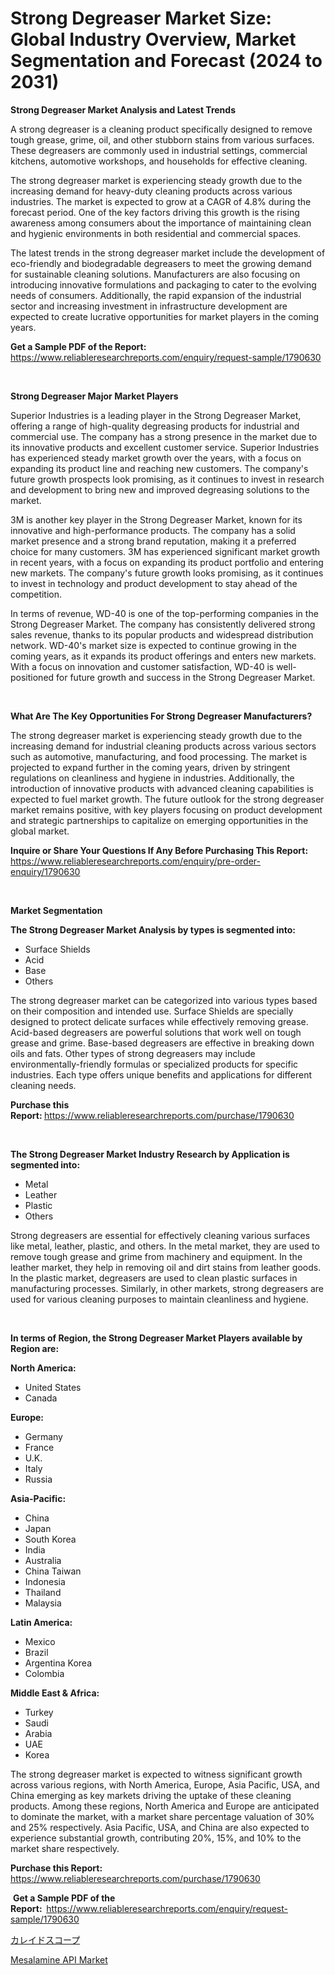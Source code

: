 <p><h1>Strong Degreaser Market Size: Global Industry Overview, Market Segmentation and Forecast (2024 to 2031)</h1></p><p><strong>Strong Degreaser Market Analysis and Latest Trends</strong></p>
<p><p>A strong degreaser is a cleaning product specifically designed to remove tough grease, grime, oil, and other stubborn stains from various surfaces. These degreasers are commonly used in industrial settings, commercial kitchens, automotive workshops, and households for effective cleaning.</p><p>The strong degreaser market is experiencing steady growth due to the increasing demand for heavy-duty cleaning products across various industries. The market is expected to grow at a CAGR of 4.8% during the forecast period. One of the key factors driving this growth is the rising awareness among consumers about the importance of maintaining clean and hygienic environments in both residential and commercial spaces.</p><p>The latest trends in the strong degreaser market include the development of eco-friendly and biodegradable degreasers to meet the growing demand for sustainable cleaning solutions. Manufacturers are also focusing on introducing innovative formulations and packaging to cater to the evolving needs of consumers. Additionally, the rapid expansion of the industrial sector and increasing investment in infrastructure development are expected to create lucrative opportunities for market players in the coming years.</p></p>
<p><strong>Get a Sample PDF of the Report:&nbsp;</strong> <a href="https://www.reliableresearchreports.com/enquiry/request-sample/1790630">https://www.reliableresearchreports.com/enquiry/request-sample/1790630</a></p>
<p>&nbsp;</p>
<p><strong>Strong Degreaser Major Market Players</strong></p>
<p><p>Superior Industries is a leading player in the Strong Degreaser Market, offering a range of high-quality degreasing products for industrial and commercial use. The company has a strong presence in the market due to its innovative products and excellent customer service. Superior Industries has experienced steady market growth over the years, with a focus on expanding its product line and reaching new customers. The company's future growth prospects look promising, as it continues to invest in research and development to bring new and improved degreasing solutions to the market.</p><p>3M is another key player in the Strong Degreaser Market, known for its innovative and high-performance products. The company has a solid market presence and a strong brand reputation, making it a preferred choice for many customers. 3M has experienced significant market growth in recent years, with a focus on expanding its product portfolio and entering new markets. The company's future growth looks promising, as it continues to invest in technology and product development to stay ahead of the competition.</p><p>In terms of revenue, WD-40 is one of the top-performing companies in the Strong Degreaser Market. The company has consistently delivered strong sales revenue, thanks to its popular products and widespread distribution network. WD-40's market size is expected to continue growing in the coming years, as it expands its product offerings and enters new markets. With a focus on innovation and customer satisfaction, WD-40 is well-positioned for future growth and success in the Strong Degreaser Market.</p></p>
<p>&nbsp;</p>
<p><strong>What Are The Key Opportunities For Strong Degreaser Manufacturers?</strong></p>
<p><p>The strong degreaser market is experiencing steady growth due to the increasing demand for industrial cleaning products across various sectors such as automotive, manufacturing, and food processing. The market is projected to expand further in the coming years, driven by stringent regulations on cleanliness and hygiene in industries. Additionally, the introduction of innovative products with advanced cleaning capabilities is expected to fuel market growth. The future outlook for the strong degreaser market remains positive, with key players focusing on product development and strategic partnerships to capitalize on emerging opportunities in the global market.</p></p>
<p><strong>Inquire or Share Your Questions If Any Before Purchasing This Report:</strong> <a href="https://www.reliableresearchreports.com/enquiry/pre-order-enquiry/1790630">https://www.reliableresearchreports.com/enquiry/pre-order-enquiry/1790630</a></p>
<p>&nbsp;</p>
<p><strong>Market Segmentation</strong></p>
<p><strong>The Strong Degreaser Market Analysis by types is segmented into:</strong></p>
<p><ul><li>Surface Shields</li><li>Acid</li><li>Base</li><li>Others</li></ul></p>
<p><p>The strong degreaser market can be categorized into various types based on their composition and intended use. Surface Shields are specially designed to protect delicate surfaces while effectively removing grease. Acid-based degreasers are powerful solutions that work well on tough grease and grime. Base-based degreasers are effective in breaking down oils and fats. Other types of strong degreasers may include environmentally-friendly formulas or specialized products for specific industries. Each type offers unique benefits and applications for different cleaning needs.</p></p>
<p><strong>Purchase this Report:&nbsp;</strong><a href="https://www.reliableresearchreports.com/purchase/1790630">https://www.reliableresearchreports.com/purchase/1790630</a></p>
<p>&nbsp;</p>
<p><strong>The Strong Degreaser Market Industry Research by Application is segmented into:</strong></p>
<p><ul><li>Metal</li><li>Leather</li><li>Plastic</li><li>Others</li></ul></p>
<p><p>Strong degreasers are essential for effectively cleaning various surfaces like metal, leather, plastic, and others. In the metal market, they are used to remove tough grease and grime from machinery and equipment. In the leather market, they help in removing oil and dirt stains from leather goods. In the plastic market, degreasers are used to clean plastic surfaces in manufacturing processes. Similarly, in other markets, strong degreasers are used for various cleaning purposes to maintain cleanliness and hygiene.</p></p>
<p>&nbsp;</p>
<p><strong>In terms of Region, the Strong Degreaser Market Players available by Region are:</strong></p>
<p>
    <p> <strong> North America: </strong>
        <ul>
            <li>United States</li>
            <li>Canada</li>
        </ul>
        </p> 
    <p> <strong> Europe: </strong>
        <ul>
            <li>Germany</li>
            <li>France</li>
            <li>U.K.</li>
            <li>Italy</li>
            <li>Russia</li>
        </ul>
        </p> 
    <p> <strong> Asia-Pacific: </strong>
        <ul>
            <li>China</li>
            <li>Japan</li>
            <li>South Korea</li>
            <li>India</li>
            <li>Australia</li>
            <li>China Taiwan</li>
            <li>Indonesia</li>
            <li>Thailand</li>
            <li>Malaysia</li>
        </ul>
        </p> 
    <p> <strong> Latin America: </strong>
        <ul>
            <li>Mexico</li>
            <li>Brazil</li>
            <li>Argentina Korea</li>
            <li>Colombia</li>
        </ul>
        </p> 
    <p> <strong> Middle East & Africa: </strong>
        <ul>
            <li>Turkey</li>
            <li>Saudi</li>
            <li>Arabia</li>
            <li>UAE</li>
            <li>Korea</li>
        </ul>
    </p>
    </p>
<p><p>The strong degreaser market is expected to witness significant growth across various regions, with North America, Europe, Asia Pacific, USA, and China emerging as key markets driving the uptake of these cleaning products. Among these regions, North America and Europe are anticipated to dominate the market, with a market share percentage valuation of 30% and 25% respectively. Asia Pacific, USA, and China are also expected to experience substantial growth, contributing 20%, 15%, and 10% to the market share respectively.</p></p>
<p><strong>Purchase this Report: </strong><a href="https://www.reliableresearchreports.com/purchase/1790630">https://www.reliableresearchreports.com/purchase/1790630</a></p>
<p>&nbsp;<strong>Get a Sample PDF of the Report:&nbsp;&nbsp;</strong><a href="https://www.reliableresearchreports.com/enquiry/request-sample/1790630">https://www.reliableresearchreports.com/enquiry/request-sample/1790630</a></p>
<p><strong></strong></p>
<p><p><a href="https://medium.com/@susanjprice2023/%E3%82%AB%E3%83%AC%E3%82%A4%E3%83%89%E3%82%B9%E3%82%B3%E3%83%BC%E3%83%97%E3%83%9E%E3%83%BC%E3%82%B1%E3%83%83%E3%83%88%E3%81%AF-%E5%B8%82%E5%A0%B4%E3%82%B7%E3%82%A7%E3%82%A2-%E5%B8%82%E5%A0%B4%E3%83%88%E3%83%AC%E3%83%B3%E3%83%89-%E5%B8%82%E5%A0%B4%E6%88%90%E9%95%B7%E3%81%AB%E9%96%A2%E3%81%99%E3%82%8B%E6%83%85%E5%A0%B1%E3%82%92%E6%8F%90%E4%BE%9B%E3%81%97%E3%81%BE%E3%81%99-0cb151973656">カレイドスコープ</a></p><p><a href="https://gamy-alyssum-396.notion.site/Mesalamine-API-Market-Size-Share-Trends-Analysis-Report-By-Application-Regional-Outlook-Competi-49cb8a46a09247ccb35e9ca6b6bbdee4">Mesalamine API Market</a></p></p>